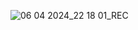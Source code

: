 ![06 04 2024_22 18 01_REC](https://github.com/dennisjeanthompson/tictactoe/assets/146879816/8b498cd6-fbba-49c1-b14c-56ec765ba7d6)
